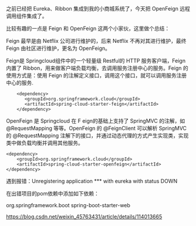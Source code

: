之前已经把 Eureka、Ribbon 集成到我的小商城系统了，今天把 OpenFeign 远程调用组件集成了。

比较有趣的一点是 Feign 和 OpenFeign 这两个小家伙，这里做个总结：

Feign 最早是由 Netflix 公司进行维护的，后来 Netflix 不再对其进行维护，最终 Feign 由社区进行维护，更名为 OpenFeign。

Feign是 Springcloud组件中的一个轻量级 Restful的 HTTP 服务客户端，Feign 内置了 Ribbon，用来做客户端负载均衡，去调用服务注册中心的服务。Feign 的使用方式是：使用 Feign 的注解定义接口，调用这个接口，就可以调用服务注册中心的服务.

```
    <dependency>
       <groupId>org.springframework.cloud</groupId>
       <artifactId>spring-cloud-starter-feign</artifactId>
    </dependency>
```

OpenFeign 是 Springcloud 在 F eign的基础上支持了 SpringMVC 的注解，如 @RequestMapping 等等。OpenFeign 的 @FeignClient 可以解析 SpringMVC 的 @RequestMapping 注解下的接口，并通过动态代理的方式产生实现类，实现类中做负载均衡并调用其他服务。

```
<dependency>
    <groupId>org.springframework.cloud</groupId>
    <artifactId>spring-cloud-starter-openfeign</artifactId>
</dependency>
```



遇到报错：Unregistering application *** with eureka with status DOWN

在出错项目的pom依赖中添加如下依赖：

<dependency>
   <groupId>org.springframework.boot</groupId>
   <artifactId>spring-boot-starter-web</artifactId>
</dependency>

https://blog.csdn.net/weixin_45763431/article/details/114013665